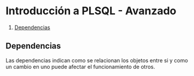 # Introducción a PLSQL - Avanzado

1. [Dependencias](Dependencias)


## Dependencias

Las dependencias indican como se relacionan los objetos entre si y como un cambio en uno puede afectar el funcionamiento de otros.